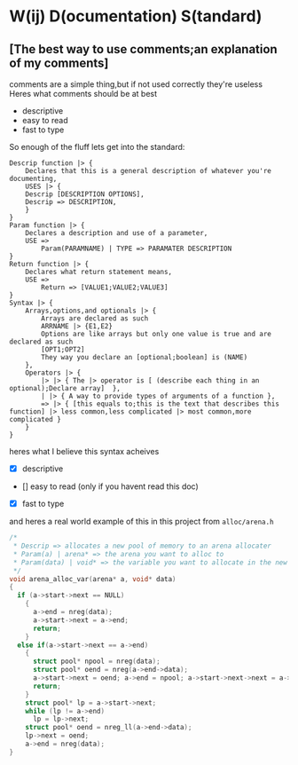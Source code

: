 # W(ij) D(ocumentation) S(tandard)

## [The best way to use comments;an explanation of my comments]


comments are a simple thing,but if not used correctly they're useless  
Heres what comments should be at best  
- descriptive
- easy to read
- fast to type 
  
So enough of the fluff lets get into the standard:  
```
Descrip function |> {
    Declares that this is a general description of whatever you're documenting,
    USES |> {
    Descrip [DESCRIPTION OPTIONS],
    Descrip => DESCRIPTION,
    }
}
Param function |> {
    Declares a description and use of a parameter,
    USE =>
        Param(PARAMNAME) | TYPE => PARAMATER DESCRIPTION
}
Return function |> {
    Declares what return statement means,
    USE =>
        Return => [VALUE1;VALUE2;VALUE3]
}
Syntax |> {
    Arrays,options,and optionals |> {
        Arrays are declared as such
        ARRNAME |> {E1,E2}
        Options are like arrays but only one value is true and are declared as such
        [OPT1;OPT2]
        They way you declare an [optional;boolean] is (NAME)
    },
    Operators |> {
        |> |> { The |> operator is [ (describe each thing in an optional);Declare array]  },
        | |> { A way to provide types of arguments of a function },
        => |> { [this equals to;this is the text that describes this function] |> less common,less complicated |> most common,more complicated }
    } 
}
```
heres what I believe this syntax acheives
- [x] descriptive
- [] easy to read (only if you havent read this doc)
- [x] fast to type

and heres a real world example of this in this project from `alloc/arena.h`
```c++
/*
 * Descrip => allocates a new pool of memory to an arena allocater
 * Param(a) | arena* => the arena you want to alloc to
 * Param(data) | void* => the variable you want to allocate in the new pool
 */
void arena_alloc_var(arena* a, void* data)
{
  if (a->start->next == NULL)
    {
      a->end = nreg(data);
      a->start->next = a->end;
      return;
    }
  else if(a->start->next == a->end)
    {
      struct pool* npool = nreg(data);
      struct pool* oend = nreg(a->end->data);
      a->start->next = oend; a->end = npool; a->start->next->next = a->end;
      return;
    }
    struct pool* lp = a->start->next;
    while (lp != a->end)
      lp = lp->next;
    struct pool* oend = nreg_ll(a->end->data);
    lp->next = oend;
    a->end = nreg(data);
}
```
